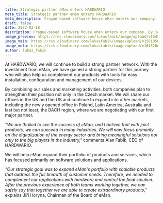 ```yaml
---
title: Strategic partner eMan enters HARDWARIO
meta_title: Strategic partner eMan enters HARDWARIO
meta_description: Prague-based software house eMan enters our company. By joining forces, we want to promote the use of IoT technologies in the energy and industrial sectors, in which eMan has many years of experience.
draft: false
date: 2022-02-18
description: Prague-based software house eMan enters our company. By joining forces, we want to promote the use of IoT technologies in the energy and industrial sectors, in which eMan has many years of experience.
image_preview: https://res.cloudinary.com/lukasfabik/image/upload/v1645206860/blog/2022-02-16-eman-invest-in-hardwario/hio-eman.png
image_main: https://res.cloudinary.com/lukasfabik/image/upload/v1581950249/blog/wide_placeholder.jpg
image_meta: https://res.cloudinary.com/lukasfabik/image/upload/v1645206860/blog/2022-02-16-eman-invest-in-hardwario/hio-eman.png
author: lukas_fabik
---
```


At HARDWARIO, we will continue to build a strong partner network. With the investment from eMan, we have gained a strong partner for this journey who will also help us complement our products with tools for easy installation, configuration and management of our devices.

By combining our sales and marketing activities, both companies plan to strengthen their position not only in the Czech market. We will share our offices in the UK and the US and continue to expand into other markets, including the newly opened office in Poland, Latin America, Australia and last but not least, the DACH region, where we are negotiating with our first major partner.

*"We are thrilled to see the success of eMan, and I believe that with joint products, we can succeed in many industries. We will now focus primarily on the digitalization of the energy sector and bring meaningful solutions not only to the big players in the industry,"* comments Alan Fabik, CEO of HARDWARIO.

We will help eMan expand their portfolio of products and services, which has focused primarily on software solutions and applications.

*"Our strategic goal was to expand eMan's portfolio with scalable products that address the full breadth of customer needs. Therefore, we needed to complement our applications with hardware and control the final solution. After the previous experience of both teams working together, we can safely say that together we are able to create extraordinary products,"* explains Jiří Horyna, Chairman of the Board of eMan.